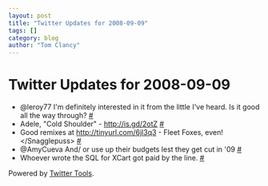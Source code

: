 ```yaml
---
layout: post
title: "Twitter Updates for 2008-09-09"
tags: []
category: blog
author: "Tom Clancy"
---
```


# Twitter Updates for 2008-09-09

<ul>
	<li>@leroy77 I'm definitely interested in it from the little I've heard. Is it good all the way through? <a href="http://twitter.com/tclancy/statuses/914487129">#</a></li>
	<li>Adele, "Cold Shoulder" - <a href="http://is.gd/2otZ" rel="nofollow">http://is.gd/2otZ</a> <a href="http://twitter.com/tclancy/statuses/914972713">#</a></li>
	<li>Good remixes at <a href="http://tinyurl.com/6jl3q3" rel="nofollow">http://tinyurl.com/6jl3q3</a> - Fleet Foxes, even!&lt;/Snagglepuss&gt; <a href="http://twitter.com/tclancy/statuses/915421332">#</a></li>
	<li>@AmyCueva And/ or use up their budgets lest they get cut in '09 <a href="http://twitter.com/tclancy/statuses/915446584">#</a></li>
	<li>Whoever wrote the SQL for XCart got paid by the line. <a href="http://twitter.com/tclancy/statuses/915449003">#</a></li>
</ul>
<p>Powered by <a href="http://alexking.org/projects/wordpress">Twitter Tools</a>.</p>
